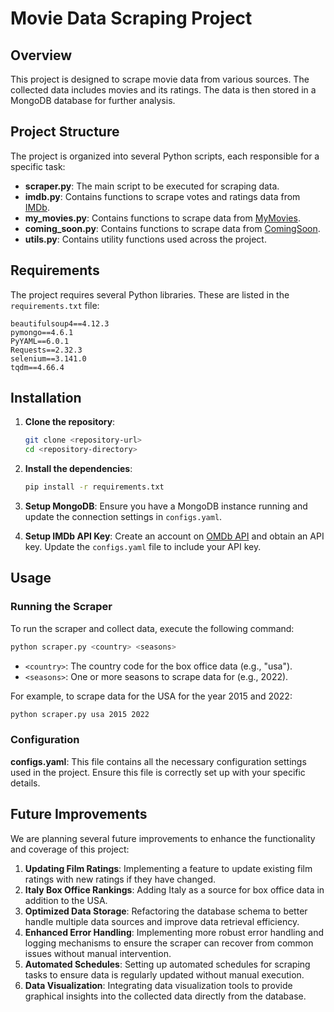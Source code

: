 
# Movie Data Scraping Project

## Overview

This project is designed to scrape movie data from various sources. The collected data includes movies and its ratings. The data is then stored in a MongoDB database for further analysis.

## Project Structure

The project is organized into several Python scripts, each responsible for a specific task:

- **scraper.py**: The main script to be executed for scraping data.
- **imdb.py**: Contains functions to scrape votes and ratings data from [IMDb](https://www.imdb.com/).
- **my_movies.py**: Contains functions to scrape data from [MyMovies](https://www.mymovies.it/).
- **coming_soon.py**: Contains functions to scrape data from [ComingSoon](https://www.comingsoon.it/).
- **utils.py**: Contains utility functions used across the project.

## Requirements

The project requires several Python libraries. These are listed in the `requirements.txt` file:

```
beautifulsoup4==4.12.3
pymongo==4.6.1
PyYAML==6.0.1
Requests==2.32.3
selenium==3.141.0
tqdm==4.66.4
```

## Installation

1. **Clone the repository**:
    ```sh
    git clone <repository-url>
    cd <repository-directory>
    ```

2. **Install the dependencies**:
    ```sh
    pip install -r requirements.txt
    ```

3. **Setup MongoDB**:
    Ensure you have a MongoDB instance running and update the connection settings in `configs.yaml`.

4. **Setup IMDb API Key**:
    Create an account on [OMDb API](https://www.omdbapi.com/) and obtain an API key. Update the `configs.yaml` file to include your API key.

## Usage

### Running the Scraper

To run the scraper and collect data, execute the following command:

```sh
python scraper.py <country> <seasons>
```

- `<country>`: The country code for the box office data (e.g., "usa").
- `<seasons>`: One or more seasons to scrape data for (e.g., 2022).

For example, to scrape data for the USA for the year 2015 and 2022:

```sh
python scraper.py usa 2015 2022
```

### Configuration

**configs.yaml**: This file contains all the necessary configuration settings used in the project. Ensure this file is correctly set up with your specific details.

## Future Improvements

We are planning several future improvements to enhance the functionality and coverage of this project:

1. **Updating Film Ratings**: Implementing a feature to update existing film ratings with new ratings if they have changed.
2. **Italy Box Office Rankings**: Adding Italy as a source for box office data in addition to the USA.
3. **Optimized Data Storage**: Refactoring the database schema to better handle multiple data sources and improve data retrieval efficiency.
4. **Enhanced Error Handling**: Implementing more robust error handling and logging mechanisms to ensure the scraper can recover from common issues without manual intervention.
5. **Automated Schedules**: Setting up automated schedules for scraping tasks to ensure data is regularly updated without manual execution.
6. **Data Visualization**: Integrating data visualization tools to provide graphical insights into the collected data directly from the database.
